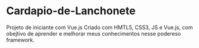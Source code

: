 # Cardapio-de-Lanchonete
Projeto de iniciante com Vue.js
Criado com HMTL5, CSS3, JS e Vue.js, com obejtivo de aprender e melhorar meus conhecimentos nesse podereso framework.
